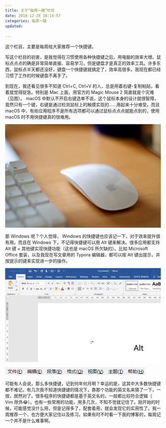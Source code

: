 ```yaml
---
title: 关于“每周一键”栏目
date: 2018-12-28 18:14:57
categories: 每周一键
updated: 

---
```


这个栏目，主要是每周给大家推荐一个快捷键。

<!--more-->

写这个栏目的初衷，是我觉得在习惯使用各种快捷键之后，用电脑的效率大增。鼠标点点点的确是非常简单直接、容易学习，但是键盘才是真正的效率工具。许多东西，鼠标点半天都还没好，键盘一个快捷键就搞定了，效率高很多。我现在都已经习惯了工作的时候键盘不离手了。

到现在，我还看见很多不知道 Ctrl+C, Ctrl+V 的人，总是用着右键-复制粘贴，看着就觉得捉急。特别是 Mac 上面，用官方的 Magic Mouse 2 简直就是个灾难（见图）。 macOS 中默认不开启右键选单不说，这个鼠标本身的设计就很智障，竟然只有一个键，右键是通过检测鼠标上的触摸实现的……用起来十分难受。而且 macOS 中，有些应用程序不是所有选项都可以通过鼠标点点点就能点到的，使用 macOS 时不用快捷键真的很难用。

![苹果的Magic Mouse 2 (妙控鼠标2) 	[(图片源自Flickr)](https://www.flickr.com/photos/beija/4954437153)](https://raw.githubusercontent.com/mgrddsj/PicLib/master/MagicMouse2_Flickr.jpg)

那 Windows 呢？个人觉得， Windows 的快捷键也应该记一下，对于效率提升很有用。而且在 Windows 下，不记得快捷键可以用 Alt 键来解决。很多应用都支持 Alt 键 + 其他键实现快捷功能（这也是 macOS 所欠缺的）。比如 Microsoft Office 套装，以及我现在写文章用的 Typora 编辑器，都可以按 Alt 键出提示，并按提示的键来实现进一步的操作。

![MS Word 2016 按 Alt 快捷键之后的效果](https://raw.githubusercontent.com/mgrddsj/PicLib/master/WordAltShortcut.gif)

![Typora 编辑器及多数引用按 Alt 之后的工具栏](https://raw.githubusercontent.com/mgrddsj/PicLib/master/TyporaAltShortcut.png)

可能有人会说，那么多快捷键，记到何年何月啊？幸运的是，这其中大多数快捷键都不难记，有几次我不知道快捷键的情况下，靠那个功能的英文名来猜了一下，一按，居然对了。很多程序的快捷键都是基于英文名的，一般都比较符合逻辑（ Vim 除外😂）。也有一些常用的功能，用多几次，不知不觉就记住了。刚开始的时候，可能感觉没什么用，但是记得多了，配套着用，就会发现它的实用性了。我一周推荐一个，也方便大家记住以及练习。如果有时不时看一下我的博客的，每周记一个并不是什么难事啊。